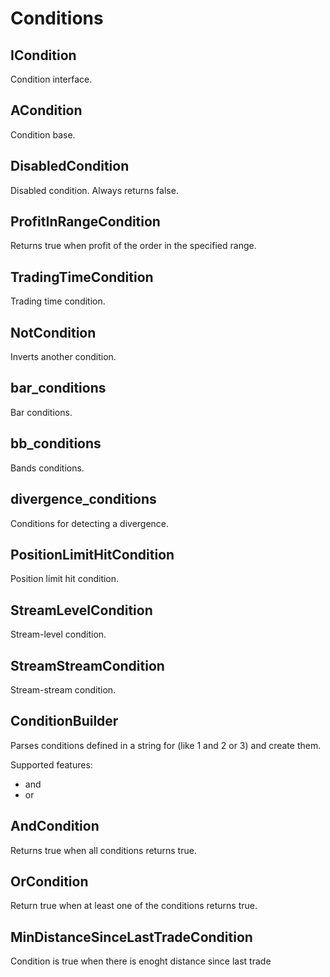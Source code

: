 # Conditions

## ICondition

Condition interface.

## ACondition

Condition base.

## DisabledCondition

Disabled condition. Always returns false.

## ProfitInRangeCondition

Returns true when profit of the order in the specified range.

## TradingTimeCondition

Trading time condition.

## NotCondition

Inverts another condition.

## bar_conditions

Bar conditions.

## bb_conditions

Bands conditions.

## divergence_conditions

Conditions for detecting a divergence.

## PositionLimitHitCondition

Position limit hit condition.

## StreamLevelCondition

Stream-level condition.

## StreamStreamCondition

Stream-stream condition.

## ConditionBuilder

Parses conditions defined in a string for (like 1 and 2 or 3) and create them.

Supported features:
 - and
 - or

## AndCondition

Returns true when all conditions returns true.

## OrCondition

Return true when at least one of the conditions returns true.

## MinDistanceSinceLastTradeCondition

Condition is true when there is enoght distance since last trade